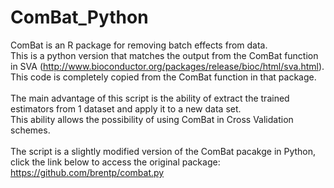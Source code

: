 # ComBat_Python
ComBat is an R package for removing batch effects from data. <br>
This is a python version that matches the output from the ComBat function in SVA (http://www.bioconductor.org/packages/release/bioc/html/sva.html). <br>
This code is completely copied from the ComBat function in that package.<br>
<br>
The main advantage of this script is the ability of extract the trained estimators from 1 dataset and apply it to a new data set.<br>
This ability allows the possibility of using ComBat in Cross Validation schemes.<br>
<br>
The script is a slightly modified version of the ComBat pacakge in Python, click the link below to access the original package:<br>
https://github.com/brentp/combat.py


